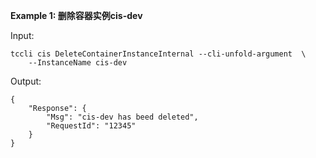 **Example 1: 删除容器实例cis-dev**



Input: 

```
tccli cis DeleteContainerInstanceInternal --cli-unfold-argument  \
    --InstanceName cis-dev
```

Output: 
```
{
    "Response": {
        "Msg": "cis-dev has beed deleted",
        "RequestId": "12345"
    }
}
```

